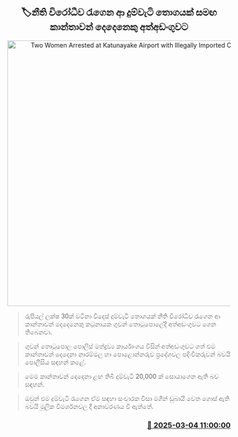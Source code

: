 <p align='center'><b><h2 align='center' title='Two Women Arrested at Katunayake Airport with Illegally Imported Cigarettes'>🏷නීති විරෝධීව රැගෙන ආ දුම්වැටි තොගයක් සමඟ කාන්තාවන් දෙදෙනෙකු අත්අඩංගුවට</h2></b></p>
<p align='center'><img src='https://helakuru.sgp1.cdn.digitaloceanspaces.com/esana/images/lib/cigarette-arrest-nfd.jpg' width='600' alt='Two Women Arrested at Katunayake Airport with Illegally Imported Cigarettes'></p>

> රුපියල් ලක්ෂ 30ක් වටිනා විදෙස් දුම්වැටි තොගයක් නීති විරෝධීව රැගෙන ආ කාන්තාවන් දෙදෙනෙකු කටුනායක ගුවන් තොටුපොලේදී අත්අඩංගුවට ගෙන තිබෙනවා.

> ගුවන් තොටුපොල පොලිස් මත්ද්‍රව්‍ය කාර්යාංශය විසින් අත්අඩංගුවට ගත් එම කාන්තාවන් දෙදෙනා නාරම්මල හා පොළොන්නරුව ප්‍රදේශවල පදිංචිකරුවන් බවයි පොලීසිය සඳහන් කළේ.

> මෙම කාන්තාවන් දෙදෙනා ළඟ තිබී දුම්වැටි 20,000 ක් සොයාගෙන ඇති බව සඳහන්.

> ඔවුන් එම දුම්වැටි රැගෙන ඒම සඳහා සංචාරක වීසා මගින් ඩුබායි වෙත ගොස් ඇති බවයි මූලික විමර්ශනවල දී අනාවරණය වී ඇත්තේ.



<h3 align='right'><a href='https://www.helakuru.lk/esana/p/108005/'>📅 2025-03-04 11:00:00</a></h3>
